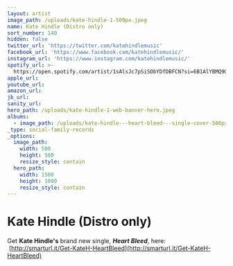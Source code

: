 ```yaml
---
layout: artist
image_path: /uploads/kate-hindle-1-500px.jpeg
name: Kate Hindle (Distro only)
sort_number: 140
hidden: false
twitter_url: 'https://twitter.com/katehindlemusic'
facebook_url: 'https://www.facebook.com/katehindlemusic/'
instagram_url: 'https://www.instagram.com/katehindlemusic/'
spotify_url: >-
  https://open.spotify.com/artist/1sAlsJc7pSiSObYDfDBFCN?si=6B1AlYBMQ9ODFd2sEuw5IA
apple_url:
youtube_url:
amazon_url:
jb_url:
sanity_url:
hero_path: /uploads/kate-hindle-1-web-banner-hero.jpeg
albums:
  - image_path: /uploads/kate-hindle---heart-bleed---single-cover-500px.jpeg
_type: social-family-records
_options:
  image_path:
    width: 500
    height: 500
    resize_style: contain
  hero_path:
    width: 1500
    height: 1000
    resize_style: contain
---
```


# **Kate Hindle (Distro only)**

Get **Kate Hindle's** brand new single, ***Heart Bleed***, here: &nbsp;[http://smarturl.it/Get-KateH-HeartBleed](http://smarturl.it/Get-KateH-HeartBleed)